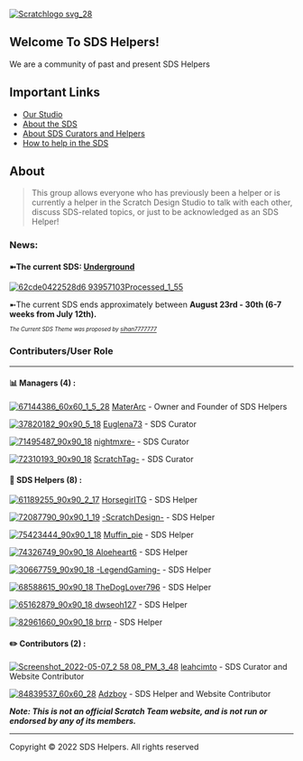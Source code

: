 <link rel="icon" href="PATH/TO/Screenshot 2022-05-07 4.33.45 PM (1).png" type="image/x-icon">

[![Scratchlogo svg_28](https://user-images.githubusercontent.com/105017592/167304570-fc95ce77-370a-4cb7-836d-cca53dbeca7d.png)](https://scratch.mit.edu/studios/31464146)




## Welcome To SDS Helpers! 

We are a community of past and present SDS Helpers

## Important Links
- [Our Studio](https://scratch.mit.edu/studios/31464146/)
- [About the SDS](https://en.scratch-wiki.info/wiki/Scratch_Design_Studio)
- [About SDS Curators and Helpers](https://en.scratch-wiki.info/wiki/Scratch_Design_Studio_Curator)
- [How to help in the SDS](https://scratch.mit.edu/projects/413689067/)
 
## About
> This group allows everyone who has previously been a helper or is currently a helper in the Scratch Design Studio to talk with each other, discuss SDS-related topics, or just to be acknowledged as an SDS Helper!

### News: 


#### ➼The current SDS: [Underground](https://scratch.mit.edu/studios/31865836)

[![62cde0422528d6 93957103Processed_1_55](https://user-images.githubusercontent.com/105017592/180339848-50bd865a-0e9f-4ffa-bef5-18e99a268793.png)](https://scratch.mit.edu/studios/31865836/)






➼The current SDS ends approximately between **August 23rd - 30th (6-7 weeks from July 12th).**

<sub><sub>*The Current SDS Theme was proposed by [sihan7777777](https://scratch.mit.edu/users/sihan7777777/)*</sub></sub>




### Contributers/User Role
-------------------------------------------------
#### 📊 Managers (4) :
[![67144386_60x60_1_5_28](https://user-images.githubusercontent.com/105017592/180075895-3ea5677f-4739-4688-9671-2a48e17e59be.png)](https://scratch.mit.edu/users/MaterArc/)
[MaterArc](https://scratch.mit.edu/users/MaterArc/) - Owner and Founder of SDS Helpers


[![37820182_90x90_5_18](https://user-images.githubusercontent.com/105017592/180074841-970a2b6a-29ff-4498-ab60-3a98943f3079.jpeg)](https://scratch.mit.edu/users/Euglena73/)
[Euglena73](https://scratch.mit.edu/users/Euglena73/) - SDS Curator


[![71495487_90x90_18](https://user-images.githubusercontent.com/105017592/167267906-7b74e986-a716-45b8-9f77-534298f5c250.jpeg)](https://scratch.mit.edu/users/nightmxre-)
[nightmxre-](https://scratch.mit.edu/users/nightmxre-) - SDS Curator


[![72310193_90x90_18](https://user-images.githubusercontent.com/105017592/167268036-fe2ab9dc-2c9d-427e-9ae3-629d3c407334.png)](https://scratch.mit.edu/users/ScratchTag-/)
[ScratchTag-](https://scratch.mit.edu/users/ScratchTag-/)  - SDS Curator



#### 👥 SDS Helpers (8) :
[![61189255_90x90_2_17](https://user-images.githubusercontent.com/105017592/180336559-c4794cd5-1a95-46aa-8378-e8a564dae3a2.png)](https://scratch.mit.edu/users/horsegirltg/)
[HorsegirlTG](https://scratch.mit.edu/users/HorseGirlTG/) - SDS Helper


[![72087790_90x90_1_19](https://user-images.githubusercontent.com/105017592/180336920-638341e4-9559-4635-b98b-cc5ed9f350a3.jpeg)](https://scratch.mit.edu/users/-ScratchDesign-/)
[-ScratchDesign-](https://scratch.mit.edu/users/-ScratchDesign-/) - SDS Helper


[![75423444_90x90_1_18](https://user-images.githubusercontent.com/105017592/180614734-2f6475a9-4344-456a-beba-e56965d953ba.png)](https://scratch.mit.edu/users/Muffin_pie/)
[Muffin_pie](https://scratch.mit.edu/users/Muffin_pie/) - SDS Helper


[![74326749_90x90_18](https://user-images.githubusercontent.com/105017592/180878275-b188986f-5a7d-48ed-b0ba-6f5945ddc658.jpeg)
](https://scratch.mit.edu/users/Aloeheart6/)
[Aloeheart6](https://scratch.mit.edu/users/Aloeheart6/) - SDS Helper


[![30667759_90x90_18](https://user-images.githubusercontent.com/105017592/180878492-3f8a439b-7691-4d87-b817-c5463a225a4c.png)
](https://scratch.mit.edu/users/-LegendGaming-/)
[-LegendGaming-](https://scratch.mit.edu/users/-LegendGaming-/) - SDS Helper


[![68588615_90x90_18](https://user-images.githubusercontent.com/105017592/180878729-d1b0ec89-2b6c-4344-a025-cc7a5a79ac9c.png)
](https://scratch.mit.edu/users/TheDogLover796/)
[TheDogLover796](https://scratch.mit.edu/users/TheDogLover796/) - SDS Helper


[![65162879_90x90_18](https://user-images.githubusercontent.com/105017592/180879019-985cbf66-8b66-4456-9f6f-7b4cd30d6210.png)
](https://scratch.mit.edu/users/dwseoh127/)
[dwseoh127](https://scratch.mit.edu/users/dwseoh127/) - SDS Helper


[![82961660_90x90_18](https://user-images.githubusercontent.com/105017592/180879224-59ddfc98-e526-408e-b826-ea1fc91123a8.png)
](https://scratch.mit.edu/users/brrp/)
[brrp](https://scratch.mit.edu/users/brrp/) - SDS Helper

#### ✏️ Contributors (2) :

[![Screenshot_2022-05-07_2 58 08_PM_3_48](https://user-images.githubusercontent.com/105017592/167268269-83ba2365-8beb-4c50-936a-947de93dde97.png)](https://scratch.mit.edu/users/leahcimto/)
[leahcimto](https://scratch.mit.edu/users/leahcimto/) - SDS Curator and Website Contributor


[![84839537_60x60_28](https://user-images.githubusercontent.com/105017592/180089695-1b66a93b-99eb-440e-ad78-b906bddcfa1a.png)](https://scratch.mit.edu/users/adzboy/)
[Adzboy](https://scratch.mit.edu/users/adzboy/) - SDS Helper and Website Contributor 


***Note: This is not an official Scratch Team website, and is not run or endorsed by any of its members.***

-------------------------------------------------
Copyright © 2022 SDS Helpers. All rights reserved
